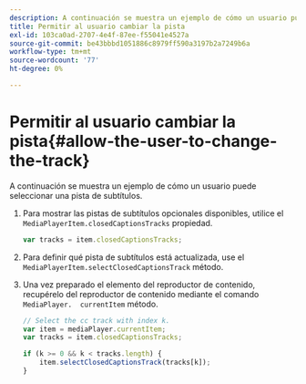 ```yaml
---
description: A continuación se muestra un ejemplo de cómo un usuario puede seleccionar una pista de subtítulos.
title: Permitir al usuario cambiar la pista
exl-id: 103ca0ad-2707-4e4f-87ee-f55041e4527a
source-git-commit: be43bbbd1051886c8979ff590a3197b2a7249b6a
workflow-type: tm+mt
source-wordcount: '77'
ht-degree: 0%

---
```


# Permitir al usuario cambiar la pista{#allow-the-user-to-change-the-track}

A continuación se muestra un ejemplo de cómo un usuario puede seleccionar una pista de subtítulos.

1. Para mostrar las pistas de subtítulos opcionales disponibles, utilice el `MediaPlayerItem.closedCaptionsTracks` propiedad.

   ```js
   var tracks = item.closedCaptionsTracks;
   ```

1. Para definir qué pista de subtítulos está actualizada, use el `MediaPlayerItem.selectClosedCaptionsTrack` método.
1. Una vez preparado el elemento del reproductor de contenido, recupérelo del reproductor de contenido mediante el comando ` MediaPlayer.  currentItem ` método.

   ```js
   // Select the cc track with index k. 
   var item = mediaPlayer.currentItem;     
   var tracks = item.closedCaptionsTracks; 
   
   if (k >= 0 && k < tracks.length) { 
       item.selectClosedCaptionsTrack(tracks[k]); 
   }
   ```
